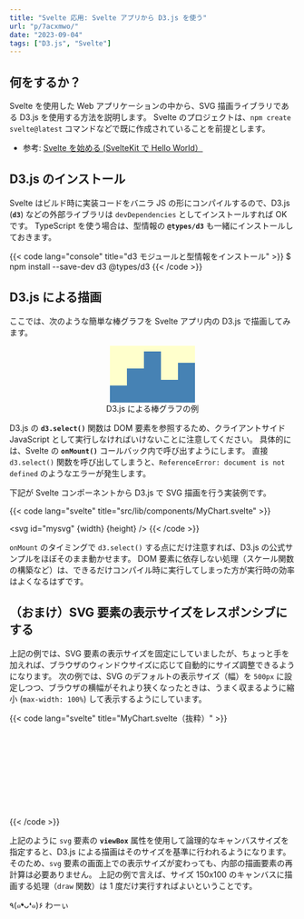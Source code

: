 ```yaml
---
title: "Svelte 応用: Svelte アプリから D3.js を使う"
url: "p/7acxmwo/"
date: "2023-09-04"
tags: ["D3.js", "Svelte"]
---
```


何をするか？
----

Svelte を使用した Web アプリケーションの中から、SVG 描画ライブラリである D3.js を使用する方法を説明します。
Svelte のプロジェクトは、`npm create svelte@latest` コマンドなどで既に作成されていることを前提とします。

- 参考: [Svelte を始める (SvelteKit で Hello World）](/p/qmy6cdh/)


D3.js のインストール
----

Svelte はビルド時に実装コードをバニラ JS の形にコンパイルするので、D3.js (__`d3`__) などの外部ライブラリは `devDependencies` としてインストールすれば OK です。
TypeScript を使う場合は、型情報の __`@types/d3`__ も一緒にインストールしておきます。

{{< code lang="console" title="d3 モジュールと型情報をインストール" >}}
$ npm install --save-dev d3 @types/d3
{{< /code >}}


D3.js による描画
----

ここでは、次のような簡単な棒グラフを Svelte アプリ内の D3.js で描画してみます。

<div style="text-align: center">
<svg width="150" height="100" style="background: rgb(255, 255, 204);"><rect x="0" y="70" width="30" height="30" fill="steelblue"></rect><rect x="30" y="40" width="30" height="60" fill="steelblue"></rect><rect x="60" y="10" width="30" height="90" fill="steelblue"></rect><rect x="90" y="60" width="30" height="40" fill="steelblue"></rect><rect x="120" y="30" width="30" height="70" fill="steelblue"></rect></svg>
<div>D3.js による棒グラフの例</div>
</div>

D3.js の __`d3.select()`__ 関数は DOM 要素を参照するため、クライアントサイド JavaScript として実行しなければいけないことに注意してください。
具体的には、Svelte の __`onMount()`__ コールバック内で呼び出すようにします。
直接 `d3.select()` 関数を呼び出してしまうと、`ReferenceError: document is not defined` のようなエラーが発生します。

下記が Svelte コンポーネントから D3.js で SVG 描画を行う実装例です。

{{< code lang="svelte" title="src/lib/components/MyChart.svelte" >}}
<script lang="ts">
	import { onMount } from 'svelte';
	import * as d3 from 'd3';

	// SVG のサイズやサンプルデータを定義
	export let width = 150;
	export let height = 100;
	const data = [30, 60, 90, 40, 70];

	// D3.js のスケール関数はこのタイミングで作成可能
	const scaleX = d3.scaleLinear().domain([0, data.length]).range([0, width]);
	const scaleY = d3.scaleLinear().domain([0, 100]).range([0, height]);

	// D3.js による描画はクライアントサイドで実行する
	onMount(draw);

	function draw() {
		d3.select('#mysvg')
			.style('background', '#ffc')
			.selectAll('rect')
			.data(data)
			.join('rect')
			.attr('x', (_d, i) => scaleX(i))
			.attr('y', (d) => height - scaleY(d))
			.attr('width', width / data.length)
			.attr('height', scaleY)
			.attr('fill', 'steelblue');
	}
</script>

<svg id="mysvg" {width} {height} />
{{< /code >}}

`onMount` のタイミングで `d3.select()` する点にだけ注意すれば、D3.js の公式サンプルをほぼそのまま動かせます。
DOM 要素に依存しない処理（スケール関数の構築など）は、できるだけコンパイル時に実行してしまった方が実行時の効率はよくなるはずです。


（おまけ）SVG 要素の表示サイズをレスポンシブにする
----

上記の例では、SVG 要素の表示サイズを固定にしていましたが、ちょっと手を加えれば、ブラウザのウィンドウサイズに応じて自動的にサイズ調整できるようになります。
次の例では、SVG のデフォルトの表示サイズ（幅）を `500px` に設定しつつ、ブラウザの横幅がそれより狭くなったときは、うまく収まるように縮小 (`max-width: 100%`) して表示するようにしています。

{{< code lang="svelte" title="MyChart.svelte（抜粋）" >}}
<script lang="ts">
	const VW = 150;  // viewBox の幅
	const VH = 100;  // viewBox の高さ
	// ...
</script>

<div style="width: 500px; max-width: 100%;">
	<svg id="mysvg" viewBox="0 0 {VW} {VH}" />
</div>
{{< /code >}}

上記のように `svg` 要素の __`viewBox`__ 属性を使用して論理的なキャンバスサイズを指定すると、D3.js による描画はそのサイズを基準に行われるようになります。
そのため、`svg` 要素の画面上での表示サイズが変わっても、内部の描画要素の再計算は必要ありません。
上記の例で言えば、サイズ 150x100 のキャンバスに描画する処理（`draw` 関数）は 1 度だけ実行すればよいということです。

٩(๑❛ᴗ❛๑)۶ わーぃ


